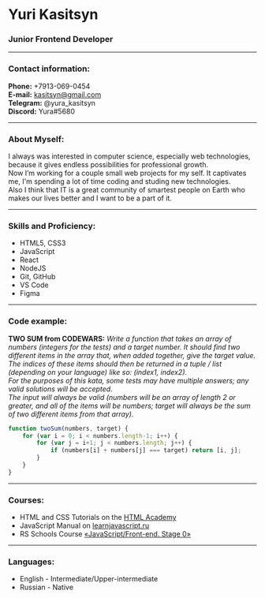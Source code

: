 # Yuri Kasitsyn
### Junior Frontend Developer

---

### Contact information:

**Phone:** +7913-069-0454<br>
**E-mail:** kasitsyn@gmail.com<br>
**Telegram:** @yura_kasitsyn<br>
**Discord:** Yura#5680<br>

---

### About Myself:

I always was interested in computer science, especially web technologies, because it gives endless possibilities for professional growth.<br> 
Now I’m working for a couple small web projects for my self. It captivates me, I'm spending a lot of time coding and studing new technologies.<br> 
Also I think that IT is a great community of smartest people on Earth who makes our lives better and I want to be a part of it.<br> 

---

### Skills and Proficiency:

- HTML5, CSS3
- JavaScript
- React
- NodeJS
- Git, GitHub
- VS Code
- Figma

---

### Code example:

**TWO SUM from CODEWARS:**
*Write a function that takes an array of numbers (integers for the tests) and a target number. It should find two different items in the array that, when added together, give the target value. The indices of these items should then be returned in a tuple / list (depending on your language) like so: (index1, index2).<br>
For the purposes of this kata, some tests may have multiple answers; any valid solutions will be accepted.<br>
The input will always be valid (numbers will be an array of length 2 or greater, and all of the items will be numbers; target will always be the sum of two different items from that array).*

```javascript
function twoSum(numbers, target) {
    for (var i = 0; i < numbers.length-1; i++) {
        for (var j = i+1; j < numbers.length; j++) {
            if (numbers[i] + numbers[j] === target) return [i, j];
        }
    }
}
```
---

### Courses:

- HTML and CSS Tutorials on the [HTML Academy](https://htmlacademy.ru/)
- JavaScript Manual on [learnjavascript.ru](https://learn.javascript.ru/)
- RS Schools Course [«JavaScript/Front-end. Stage 0»](https://rs.school/js-stage0/)

---

### Languages:

- English \- Intermediate/Upper-intermediate
- Russian \- Native
